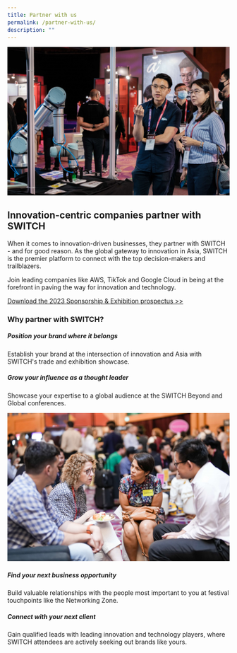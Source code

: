 ```yaml
---
title: Partner with us
permalink: /partner-with-us/
description: ""
---
```

![](/images/2023/partner%20with%20us%20exhibition_cropped.jpg)

## Innovation-centric companies partner with SWITCH

When it comes to innovation-driven businesses, they partner with SWITCH - and for good reason. As the global gateway to innovation in Asia, SWITCH is the premier platform to connect with the top decision-makers and trailblazers.

Join leading companies like AWS, TikTok and Google Cloud in being at the forefront in paving the way for innovation and technology.

[Download the 2023 Sponsorship & Exhibition prospectus >>](https://forms.monday.com/forms/4ae0e80795707021ca480047c3a90d66?r=use1)

### Why partner with SWITCH?

##### Position your brand where it belongs
Establish your brand at the intersection of innovation and Asia with SWITCH's trade and exhibition showcase.

##### Grow your influence as a thought leader
Showcase your expertise to a global audience at the SWITCH Beyond and Global conferences.

![](/images/2023/partner%20with%20us%20networking_%20cropped.jpg)
##### Find your next business opportunity
Build valuable relationships with the people most important to you at festival touchpoints like the Networking Zone.

##### Connect with your next client
Gain qualified leads with leading innovation and technology players, where SWITCH attendees are actively seeking out brands like yours.